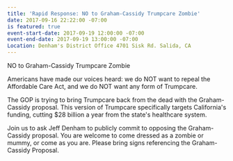 ```yaml
---
title: 'Rapid Response: NO to Graham-Cassidy Trumpcare Zombie'
date: 2017-09-16 22:22:00 -07:00
is featured: true
event-start-date: 2017-09-19 12:00:00 -07:00
event-end-date: 2017-09-19 13:00:00 -07:00
Location: Denham's District Office 4701 Sisk Rd. Salida, CA
---
```


NO to Graham-Cassidy Trumpcare Zombie 

 Americans have made our voices heard: we do NOT want to repeal the Affordable Care Act, and we do NOT want any form of Trumpcare. 

 The GOP is trying to bring Trumpcare back from the dead with the Graham-Cassidy proposal. This version of Trumpcare specifically targets California's funding, cutting $28 billion a year from the state's healthcare system. 

 Join us to ask Jeff Denham to publicly commit to opposing the Graham-Cassidy proposal. You are welcome to come dressed as a zombie or mummy, or come as you are. Please bring signs referencing the Graham-Cassidy Proposal.